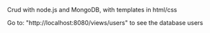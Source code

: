 Crud with node.js and MongoDB, with templates in html/css

Go to: "http://localhost:8080/views/users" to see the database users
